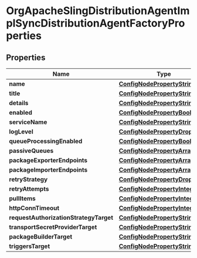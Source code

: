 
# OrgApacheSlingDistributionAgentImplSyncDistributionAgentFactoryProperties

## Properties
Name | Type | Description | Notes
------------ | ------------- | ------------- | -------------
**name** | [**ConfigNodePropertyString**](ConfigNodePropertyString.md) |  |  [optional]
**title** | [**ConfigNodePropertyString**](ConfigNodePropertyString.md) |  |  [optional]
**details** | [**ConfigNodePropertyString**](ConfigNodePropertyString.md) |  |  [optional]
**enabled** | [**ConfigNodePropertyBoolean**](ConfigNodePropertyBoolean.md) |  |  [optional]
**serviceName** | [**ConfigNodePropertyString**](ConfigNodePropertyString.md) |  |  [optional]
**logLevel** | [**ConfigNodePropertyDropDown**](ConfigNodePropertyDropDown.md) |  |  [optional]
**queueProcessingEnabled** | [**ConfigNodePropertyBoolean**](ConfigNodePropertyBoolean.md) |  |  [optional]
**passiveQueues** | [**ConfigNodePropertyArray**](ConfigNodePropertyArray.md) |  |  [optional]
**packageExporterEndpoints** | [**ConfigNodePropertyArray**](ConfigNodePropertyArray.md) |  |  [optional]
**packageImporterEndpoints** | [**ConfigNodePropertyArray**](ConfigNodePropertyArray.md) |  |  [optional]
**retryStrategy** | [**ConfigNodePropertyDropDown**](ConfigNodePropertyDropDown.md) |  |  [optional]
**retryAttempts** | [**ConfigNodePropertyInteger**](ConfigNodePropertyInteger.md) |  |  [optional]
**pullItems** | [**ConfigNodePropertyInteger**](ConfigNodePropertyInteger.md) |  |  [optional]
**httpConnTimeout** | [**ConfigNodePropertyInteger**](ConfigNodePropertyInteger.md) |  |  [optional]
**requestAuthorizationStrategyTarget** | [**ConfigNodePropertyString**](ConfigNodePropertyString.md) |  |  [optional]
**transportSecretProviderTarget** | [**ConfigNodePropertyString**](ConfigNodePropertyString.md) |  |  [optional]
**packageBuilderTarget** | [**ConfigNodePropertyString**](ConfigNodePropertyString.md) |  |  [optional]
**triggersTarget** | [**ConfigNodePropertyString**](ConfigNodePropertyString.md) |  |  [optional]



